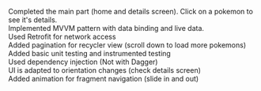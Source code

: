 Completed the main part (home and details screen). Click on a pokemon to see it's details.  
Implemented MVVM pattern with data binding and live data.   
Used Retrofit for network access  
Added pagination for recycler view (scroll down to load more pokemons)  
Added basic unit testing and instrumented testing   
Used dependency injection (Not with Dagger)  
UI is adapted to orientation changes (check details screen)  
Added animation for fragment navigation (slide in and out)  

